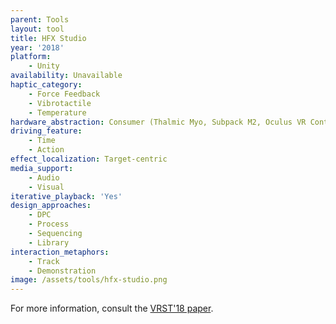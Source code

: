 ```yaml
---
parent: Tools
layout: tool
title: HFX Studio
year: '2018'
platform:
    - Unity
availability: Unavailable
haptic_category:
    - Force Feedback
    - Vibrotactile
    - Temperature
hardware_abstraction: Consumer (Thalmic Myo, Subpack M2, Oculus VR Controller, Dyson Pure Cool Link)
driving_feature:
    - Time
    - Action
effect_localization: Target-centric
media_support:
    - Audio
    - Visual
iterative_playback: 'Yes'
design_approaches:
    - DPC
    - Process
    - Sequencing
    - Library
interaction_metaphors:
    - Track
    - Demonstration
image: /assets/tools/hfx-studio.png
---
```

For more information, consult the [VRST'18 paper](https://doi.org/10.1145/3281505.3281518).
